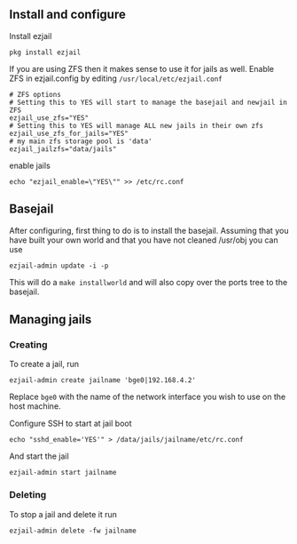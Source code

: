 ## Install and configure
Install ezjail
```
pkg install ezjail
```

If you are using ZFS then it makes sense to use it for jails as well.
Enable ZFS in ezjail.config by editing `/usr/local/etc/ezjail.conf`

```
# ZFS options
# Setting this to YES will start to manage the basejail and newjail in ZFS
ezjail_use_zfs="YES"
# Setting this to YES will manage ALL new jails in their own zfs
ezjail_use_zfs_for_jails="YES"
# my main zfs storage pool is 'data'
ezjail_jailzfs="data/jails"

```
enable jails

```
echo "ezjail_enable=\"YES\"" >> /etc/rc.conf
```
## Basejail
After configuring, first thing to do is to install the basejail.
Assuming that you have built your own world and that you have not cleaned /usr/obj
you can use 

```
ezjail-admin update -i -p
```
This will do a ```make installworld``` and will also copy over the ports tree to the basejail.


## Managing jails

### Creating

To create a jail, run 
```
ezjail-admin create jailname 'bge0|192.168.4.2'
```
Replace ```bge0``` with the name of the network interface you wish to use on the host machine.

Configure SSH to start at jail boot

```
echo "sshd_enable='YES'" > /data/jails/jailname/etc/rc.conf
```
And start the jail
```
ezjail-admin start jailname
```

### Deleting 
To stop a jail and delete it run

```
ezjail-admin delete -fw jailname
```

